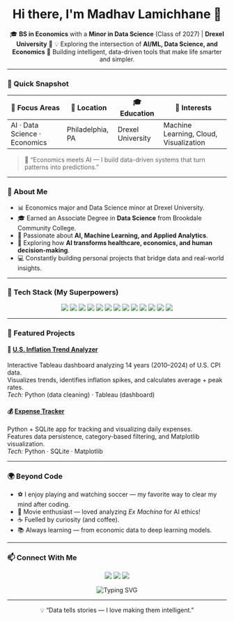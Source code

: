 <h1 align="center">Hi there, I'm Madhav Lamichhane 👋</h1>

<p align="center">
🎓 <b>BS in Economics</b> with a <b>Minor in Data Science</b> (Class of 2027) | <b>Drexel University</b> 🐉  
💡 Exploring the intersection of <b>AI/ML, Data Science, and Economics</b>  
🚀 Building intelligent, data-driven tools that make life smarter and simpler.
</p>

---

### 🎯 Quick Snapshot

| 🎯 Focus Areas | 📍 Location | 🎓 Education | 💼 Interests |
|----------------|-------------|--------------|--------------|
| AI · Data Science · Economics | Philadelphia, PA | Drexel University | Machine Learning, Cloud, Visualization |

> 📘 “Economics meets AI — I build data-driven systems that turn patterns into predictions.”

---

### 🚀 About Me
- 📊 Economics major and Data Science minor at Drexel University.  
- 🎓 Earned an Associate Degree in **Data Science** from Brookdale Community College.  
- 🤖 Passionate about **AI, Machine Learning, and Applied Analytics**.  
- 🧠 Exploring how **AI transforms healthcare, economics, and human decision-making**.  
- 💻 Constantly building personal projects that bridge data and real-world insights.  

---

### 🧰 Tech Stack (My Superpowers)

<p align="center">
  <img src="https://img.shields.io/badge/Python-3776AB?style=for-the-badge&logo=python&logoColor=white"/>
  <img src="https://img.shields.io/badge/Pandas-150458?style=for-the-badge&logo=pandas&logoColor=white"/>
  <img src="https://img.shields.io/badge/NumPy-013243?style=for-the-badge&logo=numpy&logoColor=white"/>
  <img src="https://img.shields.io/badge/Matplotlib-11557C?style=for-the-badge&logo=matplotlib&logoColor=white"/>
  <img src="https://img.shields.io/badge/R-276DC3?style=for-the-badge&logo=r&logoColor=white"/>
  <img src="https://img.shields.io/badge/SQL-336791?style=for-the-badge&logo=postgresql&logoColor=white"/>
  <img src="https://img.shields.io/badge/Tableau-E97627?style=for-the-badge&logo=tableau&logoColor=white"/>
  <img src="https://img.shields.io/badge/PowerBI-F2C811?style=for-the-badge&logo=powerbi&logoColor=black"/>
  <img src="https://img.shields.io/badge/Java-ED8B00?style=for-the-badge&logo=openjdk&logoColor=white"/>
  <img src="https://img.shields.io/badge/HTML5-E34F26?style=for-the-badge&logo=html5&logoColor=white"/>
  <img src="https://img.shields.io/badge/CSS3-1572B6?style=for-the-badge&logo=css3&logoColor=white"/>
  <img src="https://img.shields.io/badge/GitHub-181717?style=for-the-badge&logo=github&logoColor=white"/>
  <img src="https://img.shields.io/badge/Excel-217346?style=for-the-badge&logo=microsoft-excel&logoColor=white"/>
</p>

---

### 💼 Featured Projects

#### 🧮 [U.S. Inflation Trend Analyzer](https://github.com/mlamichhane1/US-Inflation-Trend-Analyzer)
Interactive Tableau dashboard analyzing 14 years (2010–2024) of U.S. CPI data.  
Visualizes trends, identifies inflation spikes, and calculates average + peak rates.  
*Tech:* Python (data cleaning) · Tableau (dashboard)

#### 💰 [Expense Tracker](https://github.com/mlamichhane1/Expense-tracker)
Python + SQLite app for tracking and visualizing daily expenses.  
Features data persistence, category-based filtering, and Matplotlib visualization.  
*Tech:* Python · SQLite · Matplotlib

---

### 🌍 Beyond Code
- ⚽ I enjoy playing and watching soccer — my favorite way to clear my mind after coding.  
- 🎥 Movie enthusiast — loved analyzing *Ex Machina* for AI ethics!  
- ☕ Fuelled by curiosity (and coffee).  
- 📚 Always learning — from economic data to deep learning models.

---

### 📫 Connect With Me
<p align="center">
  <a href="https://www.linkedin.com/in/madhav-lamichhane-33304b264/"><img src="https://img.shields.io/badge/LinkedIn-0077B5?style=for-the-badge&logo=linkedin&logoColor=white"/></a>
  <a href="https://github.com/mlamichhane1"><img src="https://img.shields.io/badge/GitHub-181717?style=for-the-badge&logo=github&logoColor=white"/></a>
  <a href="mailto:ml3862@drexel.edu"><img src="https://img.shields.io/badge/Email-D14836?style=for-the-badge&logo=gmail&logoColor=white"/></a>
</p>

<p align="center">
  <img src="https://readme-typing-svg.demolab.com?font=Fira+Code&size=22&pause=1200&color=36BCF7&center=true&vCenter=true&width=700&lines=Hi%2C+I'm+Madhav+Lamichhane;Economics+%26+Data+Science+Student+@+Drexel+University;Exploring+AI%2C+Machine+Learning%2C+and+Data+Driven+Economics;Turning+Data+into+Insights+and+Innovation;Let's+Connect+and+Build+Impactful+Projects!" alt="Typing SVG" />
</p>

---

<p align="center">💡 “Data tells stories — I love making them intelligent.”</p>
